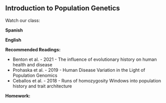 ## Introduction to Population Genetics 

Watch our class:

**Spanish**

**English** 


**Recommended Readings:**
- Benton et al. - 2021 - The influence of evolutionary history on human health and disease
- Prohaska et al. - 2019 - Human Disease Variation in the Light of Population Genomics
- Ceballos et al. - 2018 - Runs of homozygosity Windows into population history and trait architecture


**Homework:**
